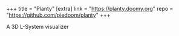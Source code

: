 +++
title = "Planty"
[extra]
link = "https://planty.doomy.org"
repo = "https://github.com/piedoom/planty"
+++

A 3D L-System visualizer